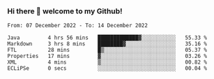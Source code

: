 ### Hi there 👋 welcome to my Github! 

<!--START_SECTION:waka-->

```text
From: 07 December 2022 - To: 14 December 2022

Java         4 hrs 56 mins   █████████████▓░░░░░░░░░░░   55.33 %
Markdown     3 hrs 8 mins    ████████▓░░░░░░░░░░░░░░░░   35.16 %
FTL          28 mins         █▒░░░░░░░░░░░░░░░░░░░░░░░   05.37 %
Properties   17 mins         ▓░░░░░░░░░░░░░░░░░░░░░░░░   03.26 %
XML          4 mins          ▒░░░░░░░░░░░░░░░░░░░░░░░░   00.82 %
ECLiPSe      0 secs          ░░░░░░░░░░░░░░░░░░░░░░░░░   00.04 %
```

<!--END_SECTION:waka-->
